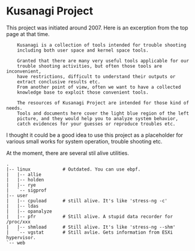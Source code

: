 # Kusanagi Project

This project was initiated around 2007.
Here is an excerption from the top page at that time.

```
	Kusanagi is a collection of tools intended for trouble shooting
	including both user space and kernel space tools.

	Granted that there are many very useful tools applicable for our
	trouble	shooting activities, but often those tools are inconvenient,
	have restrictions, difficult to understand their outputs or
	extract conclusive results etc.
	From another point of view, often we want to have a collected
	knowledge base to exploit those convenient tools.

	The resources of Kusanagi Project are intended for those kind of needs.
	Tools and documents here cover the light blue region of the left
	picture, and they would help you to analyze system behavior,
	catch evidences	for your guesses or reproduce troubles etc.
```

I thought it could be a good idea to use this project as a placeholder
for various small works for system operation, trouble shooting etc.


At the moment, there are several stil alive utilities.

```
.
|-- linux            # Outdated. You can use ebpf.
|   |-- allie
|   |-- holden
|   |-- rye
|   `-- sigprof
|-- user
|   |-- cpuload      # still alive. It's like 'stress-ng -c'
|   |-- ldas
|   |-- opanalyze
|   |-- pfr          # Still alive. A stupid data recorder for /proc/xxx
|   |-- shmload      # Still alive. It's like 'stress-ng --shm'
|   `-- vgstat       # Still avlie. Gets information from ESXi hypervisor.
`-- web
```
